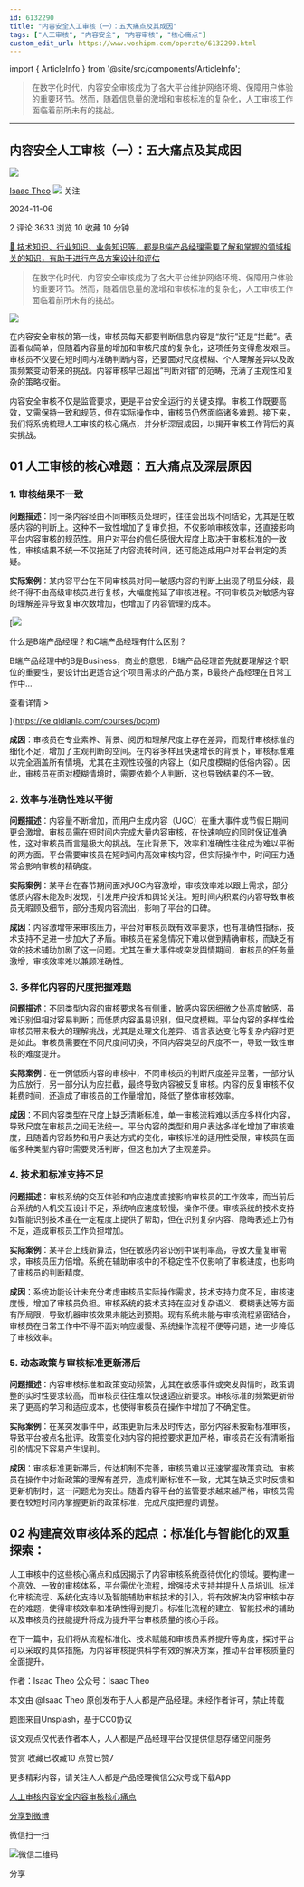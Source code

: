 ```yaml
---
id: 6132290
title: "内容安全人工审核（一）：五大痛点及其成因"
tags: ["人工审核", "内容安全", "内容审核", "核心痛点"]
custom_edit_url: https://www.woshipm.com/operate/6132290.html
---
```

import { ArticleInfo } from '@site/src/components/ArticleInfo';

<ArticleInfo
    author="Isaac Theo"
    authorLink="https://www.woshipm.com/u/762964"
    published="2024-11-06"
    views={3633}
    comments={2}
    collects={10}
/>

> 在数字化时代，内容安全审核成为了各大平台维护网络环境、保障用户体验的重要环节。然而，随着信息量的激增和审核标准的复杂化，人工审核工作面临着前所未有的挑战。

---

## 内容安全人工审核（一）：五大痛点及其成因

[![](https://static.woshipm.com/view/woshipm_api_def_20241015140635_8275.png?imageView2/1/w/72/h/72/q/100)](https://www.woshipm.com/u/762964)

[Isaac Theo](https://www.woshipm.com/u/762964) ![](https://static.woshipm.com/tag/1101_1@2x.png) 关注

2024-11-06

2 评论 3633 浏览 10 收藏 10 分钟

[🔗 技术知识、行业知识、业务知识等，都是B端产品经理需要了解和掌握的领域相关的知识，有助于进行产品方案设计和评估](https://ke.qidianla.com/courses/bcpm)

> 在数字化时代，内容安全审核成为了各大平台维护网络环境、保障用户体验的重要环节。然而，随着信息量的激增和审核标准的复杂化，人工审核工作面临着前所未有的挑战。

![](https://image.woshipm.com/2023/04/14/91c50a22-da9e-11ed-af94-00163e0b5ff3.png)

在内容安全审核的第一线，审核员每天都要判断信息内容是“放行”还是“拦截”。表面看似简单，但随着内容量的增加和审核尺度的复杂化，这项任务变得愈发艰巨。审核员不仅要在短时间内准确判断内容，还要面对尺度模糊、个人理解差异以及政策频繁变动带来的挑战。内容审核早已超出“判断对错”的范畴，充满了主观性和复杂的策略权衡。

内容安全审核不仅是监管要求，更是平台安全运行的关键支撑。审核工作既要高效，又需保持一致和规范，但在实际操作中，审核员仍然面临诸多难题。接下来，我们将系统梳理人工审核的核心痛点，并分析深层成因，以揭开审核工作背后的真实挑战。

## 01 人工审核的核心难题：五大痛点及深层原因

### 1\. 审核结果不一致

**问题描述**：同一条内容经由不同审核员处理时，往往会出现不同结论，尤其是在敏感内容的判断上。这种不一致性增加了复审负担，不仅影响审核效率，还直接影响平台内容审核的规范性。用户对平台的信任感很大程度上取决于审核标准的一致性，审核结果不统一不仅拖延了内容流转时间，还可能造成用户对平台判定的质疑。

**实际案例**：某内容平台在不同审核员对同一敏感内容的判断上出现了明显分歧，最终不得不由高级审核员进行复核，大幅度拖延了审核进程。不同审核员对敏感内容的理解差异导致复审次数增加，也增加了内容管理的成本。

[![](https://image.woshipm.com/2023/07/27/6f50fd24-2c7f-11ee-875d-00163e0b5ff3.png)

什么是B端产品经理？和C端产品经理有什么区别？

B端产品经理中的B是Business，商业的意思，B端产品经理首先就要理解这个职位的重要性，要设计出更适合这个项目需求的产品方案，B最终产品经理在日常工作中...

查看详情 >

](https://ke.qidianla.com/courses/bcpm)

**成因**：审核员在专业素养、背景、阅历和理解尺度上存在差异，而现行审核标准的细化不足，增加了主观判断的空间。在内容多样且快速增长的背景下，审核标准难以完全涵盖所有情境，尤其在主观性较强的内容上（如尺度模糊的低俗内容）。因此，审核员在面对模糊情境时，需要依赖个人判断，这也导致结果的不一致。

### 2\. 效率与准确性难以平衡

**问题描述**：内容量不断增加，而用户生成内容（UGC）在重大事件或节假日期间更会激增。审核员需在短时间内完成大量内容审核，在快速响应的同时保证准确性，这对审核员而言是极大的挑战。在此背景下，效率和准确性往往成为难以平衡的两方面。平台需要审核员在短时间内高效审核内容，但实际操作中，时间压力通常会影响审核的精确度。

**实际案例**：某平台在春节期间面对UGC内容激增，审核效率难以跟上需求，部分低质内容未能及时发现，引发用户投诉和舆论关注。短时间内积累的内容导致审核员无暇顾及细节，部分违规内容流出，影响了平台的口碑。

**成因**：内容激增带来审核压力，平台对审核员既有效率要求，也有准确性指标，技术支持不足进一步加大了矛盾。审核员在紧急情况下难以做到精确审核，而缺乏有效的技术辅助加剧了这一问题。尤其在重大事件或突发舆情期间，审核员的任务量激增，审核效率难以兼顾准确性。

### 3\. 多样化内容的尺度把握难题

**问题描述**：不同类型内容的审核要求各有侧重，敏感内容因细微之处高度敏感，虽难识别但相对容易判断；而低质内容虽易识别，但尺度模糊。平台内容的多样性给审核员带来极大的理解挑战，尤其是处理文化差异、语言表达变化等复杂内容时更是如此。审核员需要在不同尺度间切换，不同内容类型的尺度不一，导致一致性审核的难度提升。

**实际案例**：在一例低质内容的审核中，不同审核员的判断尺度差异显著，一部分认为应放行，另一部分认为应拦截，最终导致内容被反复审核。内容的反复审核不仅耗费时间，还造成了审核员的工作量增加，降低了整体审核效率。

**成因**：不同内容类型在尺度上缺乏清晰标准，单一审核流程难以适应多样化内容，导致尺度在审核员之间无法统一。平台内容的类型和用户表达多样化增加了审核难度，且随着内容趋势和用户表达方式的变化，审核标准的适用性受限，审核员在面临多种类型内容时需要灵活判断，但这也加大了主观差异。

### 4\. 技术和标准支持不足

**问题描述**：审核系统的交互体验和响应速度直接影响审核员的工作效率，而当前后台系统的人机交互设计不足，系统响应速度较慢，操作不便。审核系统的技术支持如智能识别技术虽在一定程度上提供了帮助，但在识别复杂内容、隐晦表述上仍有不足，造成审核员工作负担增加。

**实际案例**：某平台上线新算法，但在敏感内容识别中误判率高，导致大量复审需求，审核员压力倍增。系统在辅助审核中的不稳定性不仅影响了审核进度，也影响了审核员的判断精度。

**成因**：系统功能设计未充分考虑审核员实际操作需求，技术支持力度不足，审核速度慢，增加了审核员负担。审核系统的技术支持在应对复杂语义、模糊表达等方面有所局限，导致机器审核效果未能达到预期。现有系统未能与审核流程紧密结合，审核员在日常工作中不得不面对响应缓慢、系统操作流程不便等问题，进一步降低了审核效率。

### 5\. 动态政策与审核标准更新滞后

**问题描述**：内容审核标准和政策变动频繁，尤其在敏感事件或突发舆情时，政策调整的实时性要求较高，而审核员往往难以快速适应新要求。审核标准的频繁更新带来了更高的学习和适应成本，也使得审核员在操作中增加了不确定性。

**实际案例**：在某突发事件中，政策更新后未及时传达，部分内容未按新标准审核，导致平台被点名批评。政策变化对内容的把控要求更加严格，审核员在没有清晰指引的情况下容易产生误判。

**成因**：审核标准更新滞后，传达机制不完善，审核员难以迅速掌握政策变动。审核员在操作中对新政策的理解有差异，造成判断标准不一致，尤其在缺乏实时反馈和更新机制时，这一问题尤为突出。随着内容平台的监管要求越来越严格，审核员需要在较短时间内掌握更新的政策标准，完成尺度把握的调整。

## 02 构建高效审核体系的起点：标准化与智能化的双重探索：

人工审核中的这些核心痛点和成因揭示了内容审核系统亟待优化的领域。要构建一个高效、一致的审核体系，平台需优化流程，增强技术支持并提升人员培训。标准化审核流程、系统化支持以及智能辅助审核技术的引入，将有效解决内容审核中存在的难题，使得审核效率和准确性得到提升。标准化流程的建立、智能技术的辅助以及审核员的技能提升将成为提升平台审核质量的核心手段。

在下一篇中，我们将从流程标准化、技术赋能和审核员素养提升等角度，探讨平台可以采取的具体措施，为内容审核提供科学有效的解决方案，推动平台审核质量的全面提升。

作者：Isaac Theo 公众号：Isaac Theo

本文由 @Isaac Theo 原创发布于人人都是产品经理。未经作者许可，禁止转载

题图来自Unsplash，基于CC0协议

该文观点仅代表作者本人，人人都是产品经理平台仅提供信息存储空间服务

赞赏 收藏已收藏10 点赞已赞7

更多精彩内容，请关注人人都是产品经理微信公众号或下载App

[人工审核](https://www.woshipm.com/tag/%e4%ba%ba%e5%b7%a5%e5%ae%a1%e6%a0%b8)[内容安全](https://www.woshipm.com/tag/%e5%86%85%e5%ae%b9%e5%ae%89%e5%85%a8)[内容审核](https://www.woshipm.com/tag/%e5%86%85%e5%ae%b9%e5%ae%a1%e6%a0%b8)[核心痛点](https://www.woshipm.com/tag/%e6%a0%b8%e5%bf%83%e7%97%9b%e7%82%b9)

[分享到微博](https://service.weibo.com/share/share.php?appkey=2775287854&title=内容安全人工审核（一）：五大痛点及其成因&url=https://www.woshipm.com/operate/6132290.html&pic=https://image.woshipm.com/2023/04/14/91c50a22-da9e-11ed-af94-00163e0b5ff3.png)

微信扫一扫

![微信二维码](https://api.pwmqr.com/qrcode/create/?url=https://www.woshipm.com/operate/6132290.html)

分享